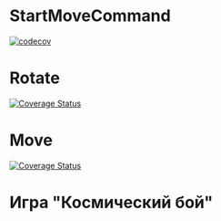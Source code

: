 # StartMoveCommand
[![codecov](https://codecov.io/github/cosmicblack/ooaip/branch/StartMoveCommand/graph/badge.svg?token=1X96NIDNVI)](https://codecov.io/github/cosmicblack/ooaip)

# Rotate
[![Coverage Status](https://coveralls.io/repos/github/cosmicblack/ooaip/badge.svg?branch=rotate)](https://coveralls.io/github/cosmicblack/ooaip?branch=rotate)

# Move
[![Coverage Status](https://coveralls.io/repos/github/cosmicblack/ooaip/badge.svg?branch=move)](https://coveralls.io/github/cosmicblack/ooaip?branch=move)
# Игра "Космический бой"
